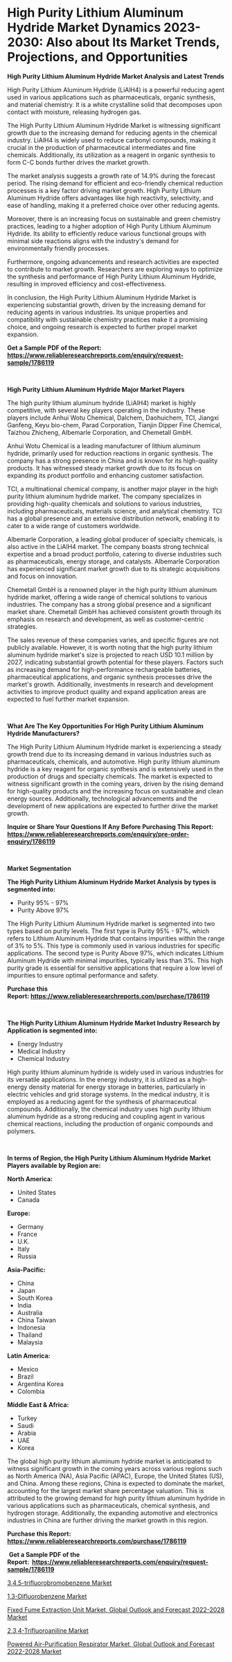 <p><h1>High Purity Lithium Aluminum Hydride Market Dynamics 2023-2030: Also about Its Market Trends, Projections, and Opportunities</h1></p><p><strong>High Purity Lithium Aluminum Hydride Market Analysis and Latest Trends</strong></p>
<p><p>High Purity Lithium Aluminum Hydride (LiAlH4) is a powerful reducing agent used in various applications such as pharmaceuticals, organic synthesis, and material chemistry. It is a white crystalline solid that decomposes upon contact with moisture, releasing hydrogen gas.</p><p>The High Purity Lithium Aluminum Hydride Market is witnessing significant growth due to the increasing demand for reducing agents in the chemical industry. LiAlH4 is widely used to reduce carbonyl compounds, making it crucial in the production of pharmaceutical intermediates and fine chemicals. Additionally, its utilization as a reagent in organic synthesis to form C-C bonds further drives the market growth.</p><p>The market analysis suggests a growth rate of 14.9% during the forecast period. The rising demand for efficient and eco-friendly chemical reduction processes is a key factor driving market growth. High Purity Lithium Aluminum Hydride offers advantages like high reactivity, selectivity, and ease of handling, making it a preferred choice over other reducing agents.</p><p>Moreover, there is an increasing focus on sustainable and green chemistry practices, leading to a higher adoption of High Purity Lithium Aluminum Hydride. Its ability to efficiently reduce various functional groups with minimal side reactions aligns with the industry's demand for environmentally friendly processes.</p><p>Furthermore, ongoing advancements and research activities are expected to contribute to market growth. Researchers are exploring ways to optimize the synthesis and performance of High Purity Lithium Aluminum Hydride, resulting in improved efficiency and cost-effectiveness.</p><p>In conclusion, the High Purity Lithium Aluminum Hydride Market is experiencing substantial growth, driven by the increasing demand for reducing agents in various industries. Its unique properties and compatibility with sustainable chemistry practices make it a promising choice, and ongoing research is expected to further propel market expansion.</p></p>
<p><strong>Get a Sample PDF of the Report:&nbsp; <a href="https://www.reliableresearchreports.com/enquiry/request-sample/1786119">https://www.reliableresearchreports.com/enquiry/request-sample/1786119</a></strong></p>
<p>&nbsp;</p>
<p><strong>High Purity Lithium Aluminum Hydride Major Market Players</strong></p>
<p><p>The high purity lithium aluminum hydride (LiAlH4) market is highly competitive, with several key players operating in the industry. These players include Anhui Wotu Chemical, Dalchem, Daohuichem, TCI, Jiangxi Ganfeng, Keyu bio-chem, Parad Corporation, Tianjin Dipper Fine Chemical, Taizhou Zhicheng, Albemarle Corporation, and Chemetall GmbH.</p><p>Anhui Wotu Chemical is a leading manufacturer of lithium aluminum hydride, primarily used for reduction reactions in organic synthesis. The company has a strong presence in China and is known for its high-quality products. It has witnessed steady market growth due to its focus on expanding its product portfolio and enhancing customer satisfaction.</p><p>TCI, a multinational chemical company, is another major player in the high purity lithium aluminum hydride market. The company specializes in providing high-quality chemicals and solutions to various industries, including pharmaceuticals, materials science, and analytical chemistry. TCI has a global presence and an extensive distribution network, enabling it to cater to a wide range of customers worldwide.</p><p>Albemarle Corporation, a leading global producer of specialty chemicals, is also active in the LiAlH4 market. The company boasts strong technical expertise and a broad product portfolio, catering to diverse industries such as pharmaceuticals, energy storage, and catalysts. Albemarle Corporation has experienced significant market growth due to its strategic acquisitions and focus on innovation.</p><p>Chemetall GmbH is a renowned player in the high purity lithium aluminum hydride market, offering a wide range of chemical solutions to various industries. The company has a strong global presence and a significant market share. Chemetall GmbH has achieved consistent growth through its emphasis on research and development, as well as customer-centric strategies.</p><p>The sales revenue of these companies varies, and specific figures are not publicly available. However, it is worth noting that the high purity lithium aluminum hydride market's size is projected to reach USD 10.1 million by 2027, indicating substantial growth potential for these players. Factors such as increasing demand for high-performance rechargeable batteries, pharmaceutical applications, and organic synthesis processes drive the market's growth. Additionally, investments in research and development activities to improve product quality and expand application areas are expected to fuel further market expansion.</p></p>
<p>&nbsp;</p>
<p><strong>What Are The Key Opportunities For High Purity Lithium Aluminum Hydride Manufacturers?</strong></p>
<p><p>The High Purity Lithium Aluminum Hydride market is experiencing a steady growth trend due to its increasing demand in various industries such as pharmaceuticals, chemicals, and automotive. High purity lithium aluminum hydride is a key reagent for organic synthesis and is extensively used in the production of drugs and specialty chemicals. The market is expected to witness significant growth in the coming years, driven by the rising demand for high-quality products and the increasing focus on sustainable and clean energy sources. Additionally, technological advancements and the development of new applications are expected to further drive the market growth.</p></p>
<p><strong>Inquire or Share Your Questions If Any Before Purchasing This Report: <a href="https://www.reliableresearchreports.com/enquiry/pre-order-enquiry/1786119">https://www.reliableresearchreports.com/enquiry/pre-order-enquiry/1786119</a></strong></p>
<p>&nbsp;</p>
<p><strong>Market Segmentation</strong></p>
<p><strong>The High Purity Lithium Aluminum Hydride Market Analysis by types is segmented into:</strong></p>
<p><ul><li>Purity 95% - 97%</li><li>Purity Above 97%</li></ul></p>
<p><p>The High Purity Lithium Aluminum Hydride market is segmented into two types based on purity levels. The first type is Purity 95% - 97%, which refers to Lithium Aluminum Hydride that contains impurities within the range of 3% to 5%. This type is commonly used in various industries for specific applications. The second type is Purity Above 97%, which indicates Lithium Aluminum Hydride with minimal impurities, typically less than 3%. This high purity grade is essential for sensitive applications that require a low level of impurities to ensure optimal performance and safety.</p></p>
<p><strong>Purchase this Report:&nbsp;<a href="https://www.reliableresearchreports.com/purchase/1786119">https://www.reliableresearchreports.com/purchase/1786119</a></strong></p>
<p>&nbsp;</p>
<p><strong>The High Purity Lithium Aluminum Hydride Market Industry Research by Application is segmented into:</strong></p>
<p><ul><li>Energy Industry</li><li>Medical Industry</li><li>Chemical Industry</li></ul></p>
<p><p>High purity lithium aluminum hydride is widely used in various industries for its versatile applications. In the energy industry, it is utilized as a high-energy density material for energy storage in batteries, particularly in electric vehicles and grid storage systems. In the medical industry, it is employed as a reducing agent for the synthesis of pharmaceutical compounds. Additionally, the chemical industry uses high purity lithium aluminum hydride as a strong reducing and coupling agent in various chemical reactions, including the production of organic compounds and polymers.</p></p>
<p>&nbsp;</p>
<p><strong>In terms of Region, the High Purity Lithium Aluminum Hydride Market Players available by Region are:</strong></p>
<p>
    <p> <strong> North America: </strong>
        <ul>
            <li>United States</li>
            <li>Canada</li>
        </ul>
        </p> 
    <p> <strong> Europe: </strong>
        <ul>
            <li>Germany</li>
            <li>France</li>
            <li>U.K.</li>
            <li>Italy</li>
            <li>Russia</li>
        </ul>
        </p> 
    <p> <strong> Asia-Pacific: </strong>
        <ul>
            <li>China</li>
            <li>Japan</li>
            <li>South Korea</li>
            <li>India</li>
            <li>Australia</li>
            <li>China Taiwan</li>
            <li>Indonesia</li>
            <li>Thailand</li>
            <li>Malaysia</li>
        </ul>
        </p> 
    <p> <strong> Latin America: </strong>
        <ul>
            <li>Mexico</li>
            <li>Brazil</li>
            <li>Argentina Korea</li>
            <li>Colombia</li>
        </ul>
        </p> 
    <p> <strong> Middle East & Africa: </strong>
        <ul>
            <li>Turkey</li>
            <li>Saudi</li>
            <li>Arabia</li>
            <li>UAE</li>
            <li>Korea</li>
        </ul>
    </p>
    </p>
<p><p>The global high purity lithium aluminum hydride market is anticipated to witness significant growth in the coming years across various regions such as North America (NA), Asia Pacific (APAC), Europe, the United States (US), and China. Among these regions, China is expected to dominate the market, accounting for the largest market share percentage valuation. This is attributed to the growing demand for high purity lithium aluminum hydride in various applications such as pharmaceuticals, chemical synthesis, and hydrogen storage. Additionally, the expanding automotive and electronics industries in China are further driving the market growth in this region.</p></p>
<p><strong>Purchase this Report: <a href="https://www.reliableresearchreports.com/purchase/1786119">https://www.reliableresearchreports.com/purchase/1786119</a></strong></p>
<p>&nbsp;<strong>Get a Sample PDF of the Report:&nbsp;&nbsp;<a href="https://www.reliableresearchreports.com/enquiry/request-sample/1786119">https://www.reliableresearchreports.com/enquiry/request-sample/1786119</a></strong></p>
<p><strong></strong></p>
<p><p><a href="https://www.linkedin.com/pulse/345-trifluorobromobenzene-market-insights-players-forecast/">3,4,5-trifluorobromobenzene Market</a></p><p><a href="https://www.linkedin.com/pulse/13-difluorobenzene-market-size-share-amp-trends-analysis-report/">1,3-Difluorobenzene Market</a></p><p><a href="https://medium.com/@jacks0866979/fixed-fume-extraction-unit-market-global-outlook-and-forecast-2022-2028-market-analysis-and-sze-b99024e2c1d0">Fixed Fume Extraction Unit Market, Global Outlook and Forecast 2022-2028 Market</a></p><p><a href="https://www.linkedin.com/pulse/234-trifluoroaniline-market-research-report-provides-thorough/">2,3,4-Trifluoroaniline Market</a></p><p><a href="https://medium.com/@nilltanay7548659/powered-air-purification-respirator-market-global-outlook-and-forecast-2022-2028-market-size-4e42cc69d914">Powered Air-Purification Respirator Market, Global Outlook and Forecast 2022-2028 Market</a></p></p>